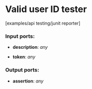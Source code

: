 # Valid user ID tester

[examples/api testing/junit reporter]

### Input ports:

* __description__: _any_



* __token__: _any_



### Output ports:

* __assertion__: _any_



